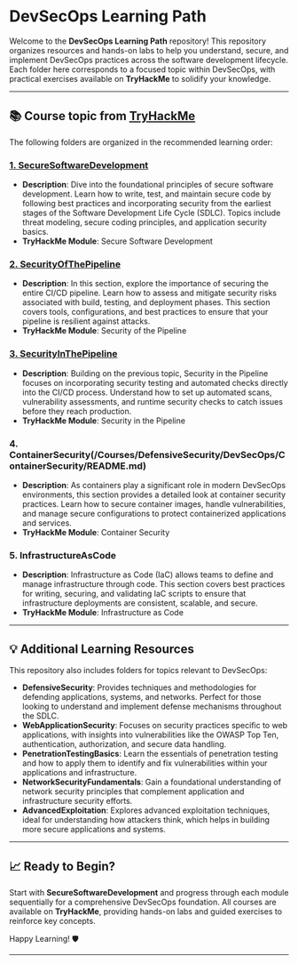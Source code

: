 
# DevSecOps Learning Path

Welcome to the **DevSecOps Learning Path** repository! This repository organizes resources and hands-on labs to help you understand, secure, and implement DevSecOps practices across the software development lifecycle. Each folder here corresponds to a focused topic within DevSecOps, with practical exercises available on **TryHackMe** to solidify your knowledge.

---

## 📚 Course topic from [TryHackMe](https://tryhackme.com/r/path/outline/devsecops)

The following folders are organized in the recommended learning order:

### [1. SecureSoftwareDevelopment](/Courses/DefensiveSecurity/DevSecOps/SecureSoftwareDevelopment/README.md)
- **Description**: Dive into the foundational principles of secure software development. Learn how to write, test, and maintain secure code by following best practices and incorporating security from the earliest stages of the Software Development Life Cycle (SDLC). Topics include threat modeling, secure coding principles, and application security basics.
- **TryHackMe Module**: Secure Software Development

### [2. SecurityOfThePipeline](/Courses/DefensiveSecurity/DevSecOps/SecurityOfThePipeline/README.md)
- **Description**: In this section, explore the importance of securing the entire CI/CD pipeline. Learn how to assess and mitigate security risks associated with build, testing, and deployment phases. This section covers tools, configurations, and best practices to ensure that your pipeline is resilient against attacks.
- **TryHackMe Module**: Security of the Pipeline

### [3. SecurityInThePipeline](/Courses/DefensiveSecurity/DevSecOps/SecurityInThePipeline/README.md)
- **Description**: Building on the previous topic, Security in the Pipeline focuses on incorporating security testing and automated checks directly into the CI/CD process. Understand how to set up automated scans, vulnerability assessments, and runtime security checks to catch issues before they reach production.
- **TryHackMe Module**: Security in the Pipeline

### 4. ContainerSecurity(/Courses/DefensiveSecurity/DevSecOps/ContainerSecurity/README.md)  
- **Description**: As containers play a significant role in modern DevSecOps environments, this section provides a detailed look at container security practices. Learn how to secure container images, handle vulnerabilities, and manage secure configurations to protect containerized applications and services.
- **TryHackMe Module**: Container Security

### 5. InfrastructureAsCode  
- **Description**: Infrastructure as Code (IaC) allows teams to define and manage infrastructure through code. This section covers best practices for writing, securing, and validating IaC scripts to ensure that infrastructure deployments are consistent, scalable, and secure.
- **TryHackMe Module**: Infrastructure as Code

---

## 💡 Additional Learning Resources

This repository also includes folders for topics relevant to DevSecOps:

- **DefensiveSecurity**: Provides techniques and methodologies for defending applications, systems, and networks. Perfect for those looking to understand and implement defense mechanisms throughout the SDLC.
- **WebApplicationSecurity**: Focuses on security practices specific to web applications, with insights into vulnerabilities like the OWASP Top Ten, authentication, authorization, and secure data handling.
- **PenetrationTestingBasics**: Learn the essentials of penetration testing and how to apply them to identify and fix vulnerabilities within your applications and infrastructure.
- **NetworkSecurityFundamentals**: Gain a foundational understanding of network security principles that complement application and infrastructure security efforts.
- **AdvancedExploitation**: Explores advanced exploitation techniques, ideal for understanding how attackers think, which helps in building more secure applications and systems.

---

## 📈 Ready to Begin?

Start with **SecureSoftwareDevelopment** and progress through each module sequentially for a comprehensive DevSecOps foundation. All courses are available on **TryHackMe**, providing hands-on labs and guided exercises to reinforce key concepts.

Happy Learning! 🛡️

--- 
